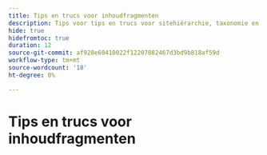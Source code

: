 ```yaml
---
title: Tips en trucs voor inhoudfragmenten
description: Tips voor tips en trucs voor sitehiërarchie, taxonomie en tags
hide: true
hidefromtoc: true
duration: 12
source-git-commit: af928e60410022f12207082467d3bd9b818af59d
workflow-type: tm+mt
source-wordcount: '18'
ht-degree: 0%

---
```



# Tips en trucs voor inhoudfragmenten
